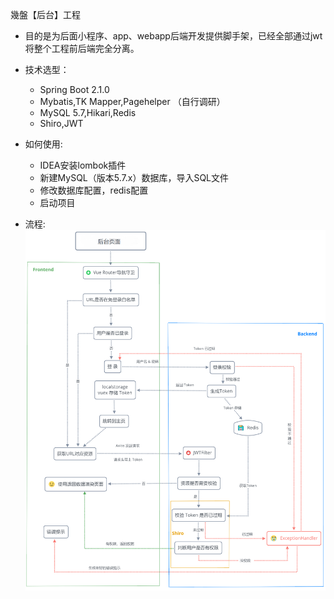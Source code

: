 幾盤【后台】工程
 - 目的是为后面小程序、app、webapp后端开发提供脚手架，已经全部通过jwt 将整个工程前后端完全分离。  
 
 - 技术选型：  
    * Spring Boot 2.1.0
    * Mybatis,TK Mapper,Pagehelper （自行调研）
    * MySQL 5.7,Hikari,Redis
    * Shiro,JWT
    
 - 如何使用:
    * IDEA安装lombok插件
    * 新建MySQL（版本5.7.x）数据库，导入SQL文件
    * 修改数据库配置，redis配置
    * 启动项目
      
 - 流程:
    ![flow.ipg](flow.jpg)